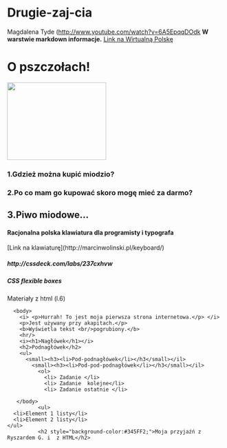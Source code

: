Drugie-zaj-cia
==============
Magdalena Tyde
(http://www.youtube.com/watch?v=6A5EpqqDOdk
**W warstwie markdown informacje.**
[Link na Wirtualną Polskę](https://github.com/h5c3j/pspi)

<!DOCTYPE html>
<html>
</head>
<body>
  <h1>O pszczołach!</h1>
      <img src="http://farm4.staticflickr.com/3775/12059206813_e37135c9cf_z.jpg" width="230" height="180"/>
    <h3>1.Gdzież można kupić miodzio?</h3>
     <h3>2.Po co mam go kupować skoro mogę mieć za darmo?</h3>
       <h2>3.Piwo miodowe...</h3>
       <h4>Racjonalna polska klawiatura dla programisty i typografa</h4>
       [Link na klawiaturę](http://marcinwolinski.pl/keyboard/)
       <h5>http://cssdeck.com/labs/237cxhvw</h5>
       <h5> CSS flexible boxes </h5>
</body>
</html>

Materiały z html (l.6)
<!DOCTYPE html>
<html>
	  <head>
        <title>Moja pierwsza strona internetowa</title>
	  </head>
 
	  <body>
        <i> <p>Hurrah! To jest moja pierwsza strona internetowa.</p> </i>
        <p>Jest używany przy akapitach.</p>
        <b>Wyświetla tekst <br/>pogrubiony.</b>
        <hr/>
        <i><h1>Nagłówek</h1></i>
	    <h2>Podnagłówek</h2>
        <ul>
          <small><h3><li>Pod-podnagłówek</li></h3</small></il>
            <small><h3><li>Pod-pod-podnagłówek</li></h3</small></il>
              <ol>
                <li> Zadanie </li>
                <li> Zadanie  kolejne</li>
                <li> Zadanie ostatnie </li>
                
	   </body>
              <ul>
	  <li>Element 1 listy</li>
	  <li>Element 2 listy</li>
	</ul>
              <h2 style="background-color:#345FF2;">Moja przyjaźń z Ryszardem G. i  z HTML</h2>
              
</html>


